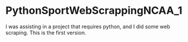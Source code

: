 # PythonSportWebScrappingNCAA_1
I was assisting in a project that requires python, and I did some web scraping.  This is the first version. 
